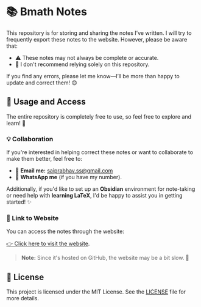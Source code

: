 #  📚 Bmath Notes

This repository is for storing and sharing the notes I’ve written. I will try to frequently export these notes to the website. However, please be aware that:

- ⚠️ These notes may not always be complete or accurate.
- 🤔 I don't recommend relying solely on this repository.

If you find any errors, please let me know—I’ll be more than happy to update and correct them! 😊

## 📂 Usage and Access

The entire repository is completely free to use, so feel free to explore and learn! 🚀

### 💡 Collaboration

If you're interested in helping correct these notes or want to collaborate to make them better, feel free to:

- 📧 **Email me:** [saiprabhav.ss@gmail.com](mailto:saiprabhav.ss@gmail.com)
- 📱 **WhatsApp me** (if you have my number).

Additionally, if you'd like to set up an **Obsidian** environment for note-taking or need help with **learning LaTeX**, I'd be happy to assist you in getting started! ✨

### 🔗 Link to Website

You can access the notes through the website:

[👉 Click here to visit the website](https://sai-prabhav.github.io/bmath_notes/website/index).

> **Note:** Since it's hosted on GitHub, the website may be a bit slow. 🐢

## 📜 License

This project is licensed under the MIT License. See the [LICENSE](./LICENSE) file for more details.
